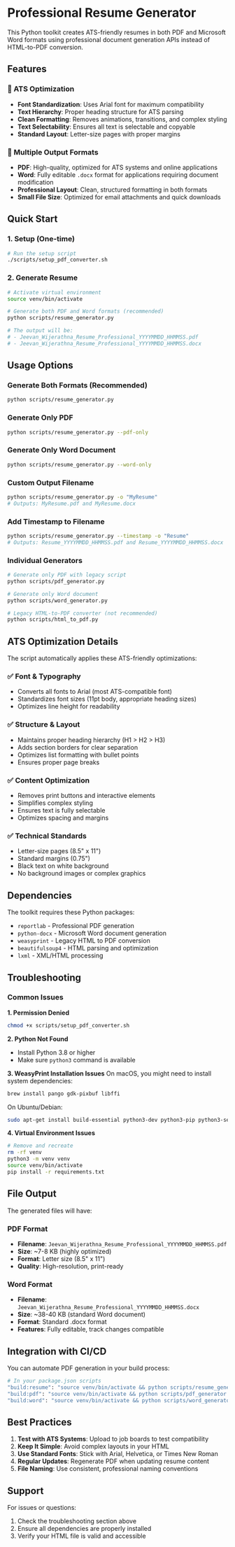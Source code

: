 # Professional Resume Generator

This Python toolkit creates ATS-friendly resumes in both PDF and Microsoft Word formats using professional document generation APIs instead of HTML-to-PDF conversion.

## Features

### 🎯 ATS Optimization
- **Font Standardization**: Uses Arial font for maximum compatibility
- **Text Hierarchy**: Proper heading structure for ATS parsing
- **Clean Formatting**: Removes animations, transitions, and complex styling
- **Text Selectability**: Ensures all text is selectable and copyable
- **Standard Layout**: Letter-size pages with proper margins

### 📄 Multiple Output Formats
- **PDF**: High-quality, optimized for ATS systems and online applications
- **Word**: Fully editable `.docx` format for applications requiring document modification
- **Professional Layout**: Clean, structured formatting in both formats
- **Small File Size**: Optimized for email attachments and quick downloads

## Quick Start

### 1. Setup (One-time)

```bash
# Run the setup script
./scripts/setup_pdf_converter.sh
```

### 2. Generate Resume

```bash
# Activate virtual environment
source venv/bin/activate

# Generate both PDF and Word formats (recommended)
python scripts/resume_generator.py

# The output will be:
# - Jeevan_Wijerathna_Resume_Professional_YYYYMMDD_HHMMSS.pdf
# - Jeevan_Wijerathna_Resume_Professional_YYYYMMDD_HHMMSS.docx
```

## Usage Options

### Generate Both Formats (Recommended)
```bash
python scripts/resume_generator.py
```

### Generate Only PDF
```bash
python scripts/resume_generator.py --pdf-only
```

### Generate Only Word Document
```bash
python scripts/resume_generator.py --word-only
```

### Custom Output Filename
```bash
python scripts/resume_generator.py -o "MyResume"
# Outputs: MyResume.pdf and MyResume.docx
```

### Add Timestamp to Filename
```bash
python scripts/resume_generator.py --timestamp -o "Resume"
# Outputs: Resume_YYYYMMDD_HHMMSS.pdf and Resume_YYYYMMDD_HHMMSS.docx
```

### Individual Generators
```bash
# Generate only PDF with legacy script
python scripts/pdf_generator.py

# Generate only Word document
python scripts/word_generator.py

# Legacy HTML-to-PDF converter (not recommended)
python scripts/html_to_pdf.py
```

## ATS Optimization Details

The script automatically applies these ATS-friendly optimizations:

### ✅ Font & Typography
- Converts all fonts to Arial (most ATS-compatible font)
- Standardizes font sizes (11pt body, appropriate heading sizes)
- Optimizes line height for readability

### ✅ Structure & Layout
- Maintains proper heading hierarchy (H1 > H2 > H3)
- Adds section borders for clear separation
- Optimizes list formatting with bullet points
- Ensures proper page breaks

### ✅ Content Optimization
- Removes print buttons and interactive elements
- Simplifies complex styling
- Ensures text is fully selectable
- Optimizes spacing and margins

### ✅ Technical Standards
- Letter-size pages (8.5" x 11")
- Standard margins (0.75")
- Black text on white background
- No background images or complex graphics

## Dependencies

The toolkit requires these Python packages:
- `reportlab` - Professional PDF generation
- `python-docx` - Microsoft Word document generation
- `weasyprint` - Legacy HTML to PDF conversion
- `beautifulsoup4` - HTML parsing and optimization
- `lxml` - XML/HTML processing

## Troubleshooting

### Common Issues

**1. Permission Denied**
```bash
chmod +x scripts/setup_pdf_converter.sh
```

**2. Python Not Found**
- Install Python 3.8 or higher
- Make sure `python3` command is available

**3. WeasyPrint Installation Issues**
On macOS, you might need to install system dependencies:
```bash
brew install pango gdk-pixbuf libffi
```

On Ubuntu/Debian:
```bash
sudo apt-get install build-essential python3-dev python3-pip python3-setuptools python3-wheel python3-cffi libcairo2 libpango-1.0-0 libpangocairo-1.0-0 libgdk-pixbuf2.0-0 libffi-dev shared-mime-info
```

**4. Virtual Environment Issues**
```bash
# Remove and recreate
rm -rf venv
python3 -m venv venv
source venv/bin/activate
pip install -r requirements.txt
```

## File Output

The generated files will have:

### PDF Format
- **Filename**: `Jeevan_Wijerathna_Resume_Professional_YYYYMMDD_HHMMSS.pdf`
- **Size**: ~7-8 KB (highly optimized)
- **Format**: Letter size (8.5" x 11")
- **Quality**: High-resolution, print-ready

### Word Format
- **Filename**: `Jeevan_Wijerathna_Resume_Professional_YYYYMMDD_HHMMSS.docx`
- **Size**: ~38-40 KB (standard Word document)
- **Format**: Standard .docx format
- **Features**: Fully editable, track changes compatible

## Integration with CI/CD

You can automate PDF generation in your build process:

```bash
# In your package.json scripts
"build:resume": "source venv/bin/activate && python scripts/resume_generator.py -o public/Jeevan_Wijerathna_Resume",
"build:pdf": "source venv/bin/activate && python scripts/pdf_generator.py -o public/Jeevan_Wijerathna_Resume.pdf",
"build:word": "source venv/bin/activate && python scripts/word_generator.py -o public/Jeevan_Wijerathna_Resume.docx"
```

## Best Practices

1. **Test with ATS Systems**: Upload to job boards to test compatibility
2. **Keep It Simple**: Avoid complex layouts in your HTML
3. **Use Standard Fonts**: Stick with Arial, Helvetica, or Times New Roman
4. **Regular Updates**: Regenerate PDF when updating resume content
5. **File Naming**: Use consistent, professional naming conventions

## Support

For issues or questions:
1. Check the troubleshooting section above
2. Ensure all dependencies are properly installed
3. Verify your HTML file is valid and accessible